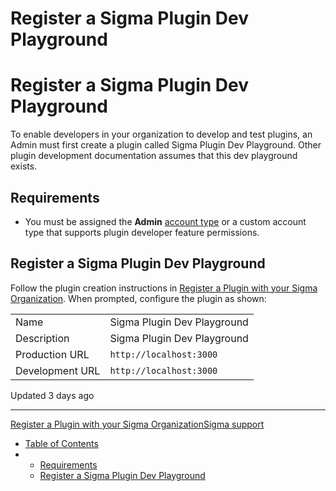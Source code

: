 # Register a Sigma Plugin Dev Playground

# Register a Sigma Plugin Dev Playground

To enable developers in your organization to develop and test plugins, an Admin must first create a plugin called Sigma Plugin Dev Playground. Other plugin development documentation assumes that this dev playground exists.

## Requirements

* You must be assigned the **Admin** [account type](/docs/user-account-types) or a custom account type that supports plugin developer feature permissions.

## Register a Sigma Plugin Dev Playground

Follow the plugin creation instructions in [Register a Plugin with your Sigma Organization](/docs/register-a-plugin-with-your-sigma-organization). When prompted, configure the plugin as shown:

|  |  |
| --- | --- |
| Name | Sigma Plugin Dev Playground |
| Description | Sigma Plugin Dev Playground |
| Production URL | `http://localhost:3000` |
| Development URL | `http://localhost:3000` |

Updated 3 days ago

---

[Register a Plugin with your Sigma Organization](/docs/register-a-plugin-with-your-sigma-organization)[Sigma support](/docs/sigma-support)

* [Table of Contents](#)
* + [Requirements](#requirements)
  + [Register a Sigma Plugin Dev Playground](#register-a-sigma-plugin-dev-playground)